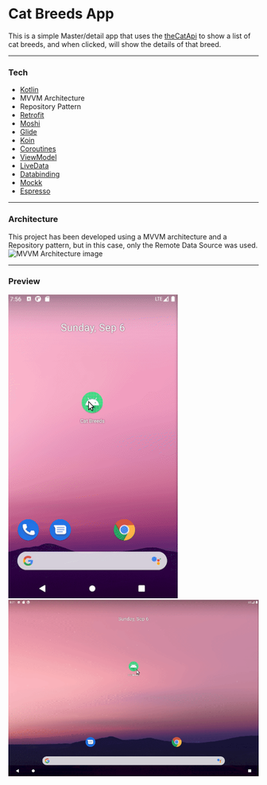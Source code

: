 # Cat Breeds App

This is a simple Master/detail app that uses the [theCatApi] to show a list of cat breeds, and when clicked, will show the details of that breed.


---
### Tech
* [Kotlin]
* MVVM Architecture
* Repository Pattern
* [Retrofit]
* [Moshi]
* [Glide]
* [Koin]
* [Coroutines]
* [ViewModel]
* [LiveData]
* [Databinding]
* [Mockk]
* [Espresso]


---
### Architecture
This project has been developed using a MVVM architecture and a Repository pattern, but in this case, only the Remote Data Source was used.
![MVVM Architecture image](https://developer.android.com/topic/libraries/architecture/images/final-architecture.png)


---
### Preview
![Phone Demo](preview/phone_demo.gif)
![Tablet Demo](preview/tablet_demo.gif)


[theCatApi]: <https://thecatapi.com/>
[Kotlin]: <https://kotlinlang.org/>
[Retrofit]: <https://github.com/square/retrofit>
[Moshi]: <https://github.com/square/moshi/>
[Glide]: <https://github.com/bumptech/glide>
[Koin]: <https://github.com/InsertKoinIO/koin>
[Coroutines]: <https://github.com/Kotlin/kotlinx.coroutines>
[ViewModel]: <https://developer.android.com/topic/libraries/architecture/viewmodel>
[LiveData]: <https://developer.android.com/topic/libraries/architecture/livedata>
[Databinding]: <https://developer.android.com/topic/libraries/data-binding>
[Mockk]: <https://mockk.io/>
[Espresso]: <https://developer.android.com/training/testing/espresso>
